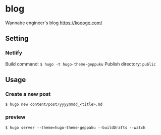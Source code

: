 # blog
Wannabe engineer's blog https://koooge.com/

## Setting
### Netlify
Build command: `$ hugo -t hugo-theme-geppuku`
Publish directory: `public`

## Usage
### Create a new post
```
$ hugo new content/post/yyyymmdd_<title>.md
```

### preview
```
$ hugo server --theme=hugo-theme-geppaku --buildDrafts --watch
```
